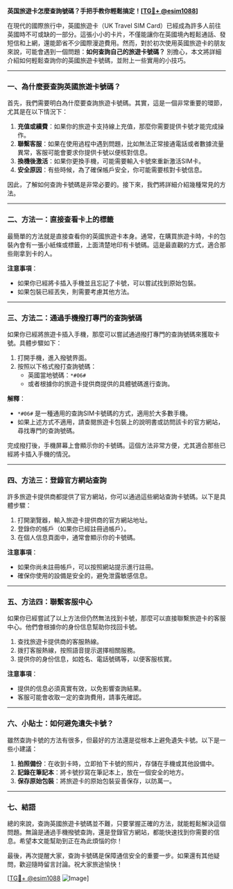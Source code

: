 **英国旅遊卡怎麼查詢號碼？手把手教你輕鬆搞定！[[TG💪+ @esim1088](https://t.me/s/esim1088)]**

在現代的國際旅行中，英國旅遊卡（UK Travel SIM Card）已經成為許多人前往英國時不可或缺的一部分。這張小小的卡片，不僅能讓你在英國境內輕鬆通話、發短信和上網，還能節省不少國際漫遊費用。然而，對於初次使用英國旅遊卡的朋友來說，可能會遇到一個問題：**如何查詢自己的旅遊卡號碼？** 別擔心，本文將詳細介紹如何輕鬆查詢你的英國旅遊卡號碼，並附上一些實用的小技巧。

---

### 一、為什麼要查詢英國旅遊卡號碼？

首先，我們需要明白為什麼要查詢旅遊卡號碼。其實，這是一個非常重要的環節，尤其是在以下情況下：

1. **充值或續費**：如果你的旅遊卡支持線上充值，那麼你需要提供卡號才能完成操作。
2. **聯繫客服**：如果在使用過程中遇到問題，比如無法正常接通電話或者數據流量異常，客服可能會要求你提供卡號以便核對信息。
3. **換機後激活**：如果你更換手機，可能需要輸入卡號來重新激活SIM卡。
4. **安全原因**：有些時候，為了確保帳戶安全，你可能需要核對卡號信息。

因此，了解如何查詢卡號碼是非常必要的。接下來，我們將詳細介紹幾種常見的方法。

---

### 二、方法一：直接查看卡上的標籤

最簡單的方法就是直接查看你的英國旅遊卡本身。通常，在購買旅遊卡時，卡的包裝內會有一張小紙條或標籤，上面清楚地印有卡號碼。這是最直觀的方式，適合那些剛拿到卡的人。

**注意事項**：
- 如果你已經將卡插入手機並且忘記了卡號，可以嘗試找到原始包裝。
- 如果包裝已經丟失，則需要考慮其他方法。

---

### 三、方法二：通過手機撥打專門的查詢號碼

如果你已經將旅遊卡插入手機，那麼可以嘗試通過撥打專門的查詢號碼來獲取卡號。具體步驟如下：

1. 打開手機，進入撥號界面。
2. 按照以下格式撥打查詢號碼：
   - 英國當地號碼：`*#06#`
   - 或者根據你的旅遊卡提供商提供的具體號碼進行查詢。

**解釋**：
- `*#06#` 是一種通用的查詢SIM卡號碼的方式，適用於大多數手機。
- 如果上述方式不適用，請查閱旅遊卡包裝上的說明書或訪問該卡的官方網站，尋找專門的查詢號碼。

完成撥打後，手機屏幕上會顯示你的卡號碼。這個方法非常方便，尤其適合那些已經將卡插入手機的情況。

---

### 四、方法三：登錄官方網站查詢

許多旅遊卡提供商都提供了官方網站，你可以通過這些網站查詢卡號碼。以下是具體步驟：

1. 打開瀏覽器，輸入旅遊卡提供商的官方網站地址。
2. 登錄你的帳戶（如果你已經註冊過帳戶）。
3. 在個人信息頁面中，通常會顯示你的卡號碼。

**注意事項**：
- 如果你尚未註冊帳戶，可以按照網站提示進行註冊。
- 確保你使用的設備是安全的，避免泄露敏感信息。

---

### 五、方法四：聯繫客服中心

如果你已經嘗試了以上方法但仍然無法找到卡號，那麼可以直接聯繫旅遊卡的客服中心。他們會根據你的身份信息幫助你找回卡號。

1. 查找旅遊卡提供商的客服熱線。
2. 拨打客服熱線，按照語音提示選擇相關服務。
3. 提供你的身份信息，如姓名、電話號碼等，以便客服核實。

**注意事項**：
- 提供的信息必須真實有效，以免影響查詢結果。
- 客服可能會收取一定的查詢費用，請事先確認。

---

### 六、小貼士：如何避免遺失卡號？

雖然查詢卡號的方法有很多，但最好的方法還是從根本上避免遺失卡號。以下是一些小建議：

1. **拍照備份**：在收到卡時，立即拍下卡號的照片，存儲在手機或其他設備中。
2. **記錄在筆記本**：將卡號抄寫在筆記本上，放在一個安全的地方。
3. **保存原始包裝**：將旅遊卡的原始包裝妥善保存，以防萬一。

---

### 七、結語

總的來說，查詢英國旅遊卡號碼並不難，只要掌握正確的方法，就能輕鬆解決這個問題。無論是通過手機撥號查詢，還是登錄官方網站，都能快速找到你需要的信息。希望本文能幫助到正在為此煩惱的你！

最後，再次提醒大家，查詢卡號碼是保障通信安全的重要一步。如果還有其他疑問，歡迎隨時留言討論。祝大家旅途愉快！

[[TG💪+ @esim1088](https://t.me/s/esim1088) ![Image](https://i.postimg.cc/4NQfJmqS/Snipaste-2025-05-13-00-14-12.png)]